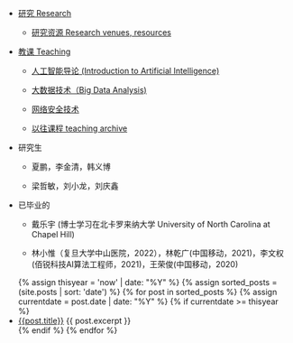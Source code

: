 * [研究 Research](/research)
  * [研究资源 Research venues, resources](/research/venues.html)
* [教课 Teaching](/teaching)
  * [人工智能导论 (Introduction to Artificial Intelligence)](/teaching/AI)
  * [大数据技术（Big Data Analysis)](/teaching/big-data)
  * [网络安全技术](/teaching/network-security)

  * [以往课程 teaching archive](/teaching)
  
* 研究生

  * 夏鹏，李金清，韩义博
  
  * 梁哲敏，刘小龙，刘庆鑫

* 已毕业的

  * 戴乐宇 (博士学习在北卡罗来纳大学 University of North Carolina at Chapel Hill)
  
  * 林小惟（复旦大学中山医院，2022），林乾广(中国移动，2021)，李文权(佰锐科技AI算法工程师，2021)，王荣俊(中国移动，2020)

<ul>
<!--**新消息**: -->
  {% assign thisyear = 'now' | date: "%Y" %}
  {% assign sorted_posts = (site.posts | sort: 'date') %}
  {% for post in sorted_posts %}
  {% assign currentdate = post.date | date: "%Y" %}
  {% if currentdate >= thisyear %}
  <li>
    <a href="{{ post.url }}">{{post.title}}</a>
    {{ post.excerpt }}
  </li>
  {% endif %}
  {% endfor %}
</ul>

